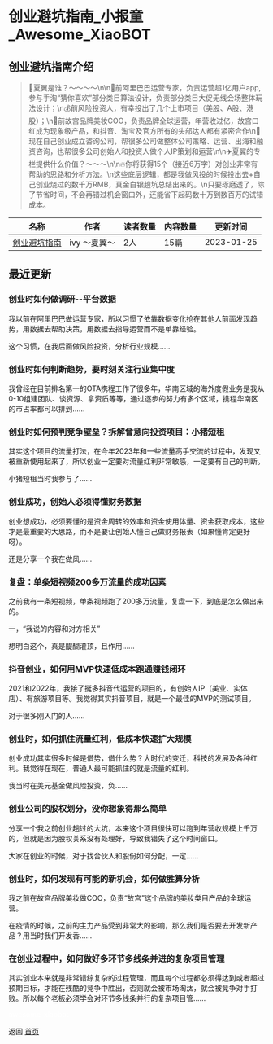 # 创业避坑指南_小报童_Awesome_XiaoBOT

## 创业避坑指南介绍
> 💖夏翼是谁？～～～～\n\n👧前阿里巴巴运营专家，负责运营超1亿用户app,参与手淘“猜你喜欢”部分类目算法设计，负责部分类目大促无线会场整体玩法设计；\n💰前风险投资人，有幸投出了几个上市项目（美股、A股、港股）；\n💄前故宫品牌美妆COO，负责品牌全球运营，年营收过亿，故宫口红成为现象级产品，和抖音、淘宝及官方所有的头部达人都有紧密合作\n📲现在自己创业成立咨询公司，帮很多公司做整体公司策略、运营、出海和融资咨询，也帮很多公司创始人和投资人做个人IP策划和运营\n\n✈️夏翼的专栏提供什么价值？～～～\n\n🔥你将获得15个（接近6万字）对创业非常有帮助的思路和分析方法。\n这些底层逻辑，都是我做风投的时候投出去+自己创业烧过的数千万RMB，真金白银趟坑总结出来的。\n只要琢磨透了，除了节省时间，不会再错过机会窗口外，还能省下起码数十万到数百万的试错成本。  
  


|名称|作者|读者数量|内容数量|更新时间|
|---|---|---|---|---|
|[创业避坑指南](https://xiaobot.net/p/chuangye1?refer=0b133df9-27dc-423b-8101-639049001c13)|ivy ～夏翼～|2人|15篇|2023-01-25|

## 最近更新
### 创业时如何做调研--平台数据

我以前在阿里巴巴做运营专家，所以习惯了依靠数据变化抢在其他人前面发现趋势，用数据去帮助决策，用数据去指导运营而不是单靠经验。

这个习惯，在我后面做风险投资，分析行业规模......

### 创业时如何判断趋势，要时刻关注行业集中度

我曾经在目前排名第一的OTA携程工作了很多年，华南区域的海外度假业务是我从0-10组建团队、谈资源、拿资质等等，通过逐步的努力有多个区域，携程华南区的市占率都可以排到......

### 创业时如何预判竞争壁垒？拆解曾意向投资项目：小猪短租

其实这个项目的流量打法，在今年2023年和一些流量高手交流的过程中，发现又被重新使用起来了，所以创业一定要对流量红利非常敏感，一定要有自己的判断。

小猪短租当时我参与了......

### 创业成功，创始人必须得懂财务数据

创业想成功，必须要懂的是资金周转的效率和资金使用体量、资金获取成本，这些才是最重要的大思路，而不是要让创始人懂自己做财务报表（如果懂肯定更好呀）。

还是分享一个我在做风......

### 复盘：单条短视频200多万流量的成功因素

之前我有一条短视频，单条视频跑了200多万流量，复盘一下，到底是怎么做出来的。

一，“我说的内容和对方相关”

想明白这个，真是醍醐灌顶，且作用......

### 抖音创业，如何用MVP快速低成本跑通赚钱闭环

2021和2022年，我接了挺多抖音代运营的项目的，有创始人IP（美业、实体店）、有旅游项目等。我觉得其实抖音项目，就是一个最佳的MVP的测试项目。

对于很多刚入门的人......

### 创业时，如何抓住流量红利，低成本快速扩大规模

创业成功其实很多时候是借势，借什么势？大时代的变迁，科技的发展及各种红利。我觉得在现在，普通人最可能抓住的就是流量的红利。

我当时在美元基金做风险投资，负......

### 创业公司的股权划分，没你想象得那么简单

分享一个我之前创业趟过的大坑，本来这个项目很快可以跑到年营收规模上千万的，但就是因为股权关系没有处理好，导致我错失了这个时间窗口。

大家在创业的时候，对于找合伙人和股份如何分配，一定......

### 创业时，如何发现有可能的新机会，如何做胜算分析

我之前在故宫品牌美妆做COO，负责“故宫”这个品牌的美妆类目产品的全球运营。

在疫情的时候，之前的主力产品受到非常大的影响，那么我们是否要去开发新产品？用当时我们开发香......

### 在创业过程中，如何做好多环节多线条并进的复杂项目管理

其实创业本来就是非常错综复杂的过程管理，而且每个过程都必须得达到或者超过预期目标，才能在残酷的竞争中胜出，否则就会被市场淘汰，就会被竞争对手打败。所以每个老板必须学会对环节多线条并行的复杂项目管......


<a href="https://github.com/Reno9527/awesome-xiaobot" style="color: white; text-decoration: none;">awesome-xiaobot</a>

返回 [首页](../README.md)
